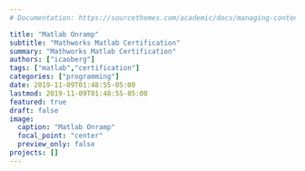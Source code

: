 ```yaml
---
# Documentation: https://sourcethemes.com/academic/docs/managing-content/

title: "Matlab Onramp"
subtitle: "Mathworks Matlab Certification"
summary: "Mathworks Matlab Certification"
authors: ["icaoberg"]
tags: ["matlab","certification"]
categories: ["programming"]
date: 2019-11-09T01:48:55-05:00
lastmod: 2019-11-09T01:48:55-05:00
featured: true
draft: false
image:
  caption: "Matlab Onramp"
  focal_point: "center"
  preview_only: false
projects: []
---
```

